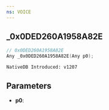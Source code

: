 ```yaml
---
ns: VOICE
---
```

## _0x0DED260A1958A82E

```c
// 0x0DED260A1958A82E
Any _0x0DED260A1958A82E(Any p0);
```

```
NativeDB Introduced: v1207
```

## Parameters
* **p0**:
